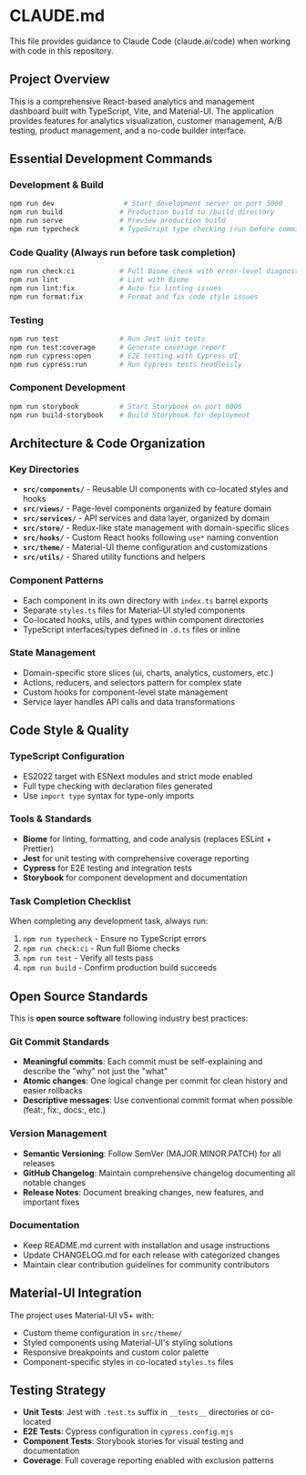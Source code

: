 # CLAUDE.md

This file provides guidance to Claude Code (claude.ai/code) when working with code in this repository.

## Project Overview

This is a comprehensive React-based analytics and management dashboard built with TypeScript, Vite, and Material-UI. The application provides features for analytics visualization, customer management, A/B testing, product management, and a no-code builder interface.

## Essential Development Commands

### Development & Build
```bash
npm run dev                 # Start development server on port 3000
npm run build              # Production build to /build directory  
npm run serve              # Preview production build
npm run typecheck          # TypeScript type checking (run before commits)
```

### Code Quality (Always run before task completion)
```bash
npm run check:ci           # Full Biome check with error-level diagnostics
npm run lint               # Lint with Biome
npm run lint:fix           # Auto-fix linting issues
npm run format:fix         # Format and fix code style issues
```

### Testing
```bash
npm run test               # Run Jest unit tests
npm run test:coverage      # Generate coverage report
npm run cypress:open       # E2E testing with Cypress UI
npm run cypress:run        # Run Cypress tests headlessly
```

### Component Development
```bash
npm run storybook          # Start Storybook on port 6006
npm run build-storybook    # Build Storybook for deployment
```

## Architecture & Code Organization

### Key Directories
- **`src/components/`** - Reusable UI components with co-located styles and hooks
- **`src/views/`** - Page-level components organized by feature domain  
- **`src/services/`** - API services and data layer, organized by domain
- **`src/store/`** - Redux-like state management with domain-specific slices
- **`src/hooks/`** - Custom React hooks following `use*` naming convention
- **`src/theme/`** - Material-UI theme configuration and customizations
- **`src/utils/`** - Shared utility functions and helpers

### Component Patterns
- Each component in its own directory with `index.ts` barrel exports
- Separate `styles.ts` files for Material-UI styled components  
- Co-located hooks, utils, and types within component directories
- TypeScript interfaces/types defined in `.d.ts` files or inline

### State Management
- Domain-specific store slices (ui, charts, analytics, customers, etc.)
- Actions, reducers, and selectors pattern for complex state
- Custom hooks for component-level state management
- Service layer handles API calls and data transformations

## Code Style & Quality

### TypeScript Configuration
- ES2022 target with ESNext modules and strict mode enabled
- Full type checking with declaration files generated
- Use `import type` syntax for type-only imports

### Tools & Standards
- **Biome** for linting, formatting, and code analysis (replaces ESLint + Prettier)
- **Jest** for unit testing with comprehensive coverage reporting
- **Cypress** for E2E testing and integration tests
- **Storybook** for component development and documentation

### Task Completion Checklist
When completing any development task, always run:
1. `npm run typecheck` - Ensure no TypeScript errors
2. `npm run check:ci` - Run full Biome checks  
3. `npm run test` - Verify all tests pass
4. `npm run build` - Confirm production build succeeds

## Open Source Standards

This is **open source software** following industry best practices:

### Git Commit Standards
- **Meaningful commits**: Each commit must be self-explaining and describe the "why" not just the "what"
- **Atomic changes**: One logical change per commit for clean history and easier rollbacks
- **Descriptive messages**: Use conventional commit format when possible (feat:, fix:, docs:, etc.)

### Version Management
- **Semantic Versioning**: Follow SemVer (MAJOR.MINOR.PATCH) for all releases
- **GitHub Changelog**: Maintain comprehensive changelog documenting all notable changes
- **Release Notes**: Document breaking changes, new features, and important fixes

### Documentation
- Keep README.md current with installation and usage instructions
- Update CHANGELOG.md for each release with categorized changes
- Maintain clear contribution guidelines for community contributors

## Material-UI Integration

The project uses Material-UI v5+ with:
- Custom theme configuration in `src/theme/`
- Styled components using Material-UI's styling solutions
- Responsive breakpoints and custom color palette
- Component-specific styles in co-located `styles.ts` files

## Testing Strategy

- **Unit Tests**: Jest with `.test.ts` suffix in `__tests__` directories or co-located
- **E2E Tests**: Cypress configuration in `cypress.config.mjs`  
- **Component Tests**: Storybook stories for visual testing and documentation
- **Coverage**: Full coverage reporting enabled with exclusion patterns